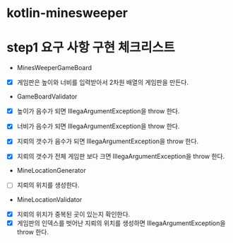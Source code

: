 # kotlin-minesweeper

# step1 요구 사항 구현 체크리스트

* MinesWeeperGameBoard

- [x] 게임판은 높이와 너비를 입력받아서 2차원 배열의 게임판을 만든다.

* GameBoardValidator

- [x] 높이가 음수가 되면 IllegaArgumentException을 throw 한다.
- [x] 너비가 음수가 되면 IllegaArgumentException을 throw 한다.
- [x] 지뢰의 갯수가 음수가 되면 IllegaArgumentException을 throw 한다.
- [x] 지뢰의 갯수가 전체 게임판 보다 크면 IllegaArgumentException을 throw 한다.


* MineLocationGenerator

- [ ] 지뢰의 위치를 생성한다.

* MineLocationValidator

- [x] 지뢰의 위치가 중복된 곳이 있는지 확인한다.
- [x] 게임판의 인덱스를 벗어난 지뢰의 위치를 생성하면 IllegaArgumentException을 throw 한다.
